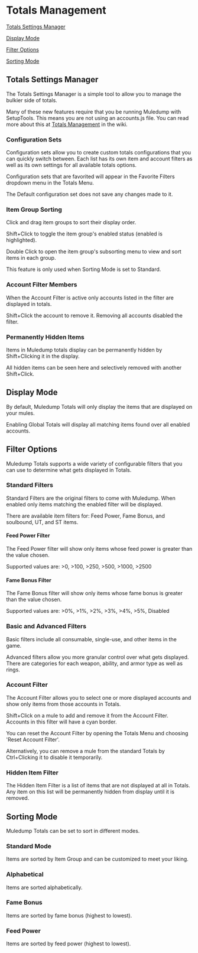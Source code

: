 # Totals Management

[Totals Settings Manager](#tsm)

[Display Mode](#dm)

[Filter Options](#fo)

[Sorting Mode](#sm)

## <a href="#" id="tsm"></a>Totals Settings Manager

The Totals Settings Manager is a simple tool to allow you to manage the bulkier side of totals.

Many of these new features require that you be running Muledump with SetupTools. This means you are not using an accounts.js file. You can read more about this at <a href="https://github.com/jakcodex/muledump/wiki/Totals-Management" target="blank">Totals Management</a> in the wiki.

### Configuration Sets

Configuration sets allow you to create custom totals configurations that you can quickly switch between. Each list has its own item and account filters as well as its own settings for all available totals options.

Configuration sets that are favorited will appear in the Favorite Filters dropdown menu in the Totals Menu.

The Default configuration set does not save any changes made to it.

### Item Group Sorting

Click and drag item groups to sort their display order.

Shift+Click to toggle the item group's enabled status (enabled is highlighted).

Double Click to open the item group's subsorting menu to view and sort items in each group.

This feature is only used when Sorting Mode is set to Standard.

### Account Filter Members

When the Account Filter is active only accounts listed in the filter are displayed in totals.

Shift+Click the account to remove it. Removing all accounts disabled the filter.

### Permanently Hidden Items

Items in Muledump totals display can be permanently hidden by Shift+Clicking it in the display.

All hidden items can be seen here and selectively removed with another Shift+Click.

## <a href="#" id="dn"></a>Display Mode

By default, Muledump Totals will only display the items that are displayed on your mules.

Enabling Global Totals will display all matching items found over all enabled accounts.

## <a href="#" id="fo"></a>Filter Options

Muledump Totals supports a wide variety of configurable filters that you can use to determine what gets displayed in Totals.

### Standard Filters

Standard Filters are the original filters to come with Muledump. When enabled only items matching the enabled filter will be displayed.

There are available item filters for: Feed Power, Fame Bonus, and soulbound, UT, and ST items.

#### Feed Power Filter

The Feed Power filter will show only items whose feed power is greater than the value chosen.

Supported values are: >0, >100, >250, >500, >1000, >2500

#### Fame Bonus Filter

The Fame Bonus filter will show only items whose fame bonus is greater than the value chosen.

Supported values are: >0%, >1%, >2%, >3%, >4%, >5%, Disabled

### Basic and Advanced Filters

Basic filters include all consumable, single-use, and other items in the game.

Advanced filters allow you more granular control over what gets displayed. There are categories for each weapon, ability, and armor type as well as rings.

### Account Filter

The Account Filter allows you to select one or more displayed accounts and show only items from those accounts in Totals.

Shift+Click on a mule to add and remove it from the Account Filter. Accounts in this filter will have a cyan border.

You can reset the Account Filter by opening the Totals Menu and choosing 'Reset Account Filter'.

Alternatively, you can remove a mule from the standard Totals by Ctrl+Clicking it to disable it temporarily.

### Hidden Item Filter

The Hidden Item Filter is a list of items that are not displayed at all in Totals. Any item on this list will be permanently hidden from display until it is removed.

## <a href="#" id="sm"></a>Sorting Mode

Muledump Totals can be set to sort in different modes.

### Standard Mode

Items are sorted by Item Group and can be customized to meet your liking.

### Alphabetical

Items are sorted alphabetically.

### Fame Bonus

Items are sorted by fame bonus (highest to lowest).

### Feed Power

Items are sorted by feed power (highest to lowest).
